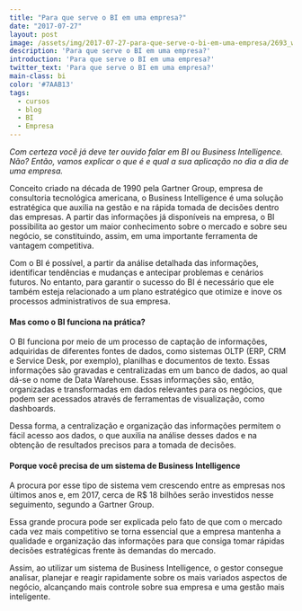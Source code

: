 ```yaml
---
title: "Para que serve o BI em uma empresa?"
date: "2017-07-27"
layout: post
image: /assets/img/2017-07-27-para-que-serve-o-bi-em-uma-empresa/2693_web.jpg
description: 'Para que serve o BI em uma empresa?'
introduction: 'Para que serve o BI em uma empresa?'
twitter_text: 'Para que serve o BI em uma empresa?'
main-class: bi
color: '#7AAB13'
tags:
  - cursos
  - blog
  - BI
  - Empresa
---
```


_Com certeza você já deve ter ouvido falar em BI ou Business Intelligence. Não? Então, vamos explicar o que é e qual a sua aplicação no dia a dia de uma empresa._

Conceito criado na década de 1990 pela Gartner Group, empresa de consultoria tecnológica americana, o Business Intelligence é uma solução estratégica que auxilia na gestão e na rápida tomada de decisões dentro das empresas. A partir das informações já disponíveis na empresa, o BI possibilita ao gestor um maior conhecimento sobre o mercado e sobre seu negócio, se constituindo, assim, em uma importante ferramenta de vantagem competitiva.

Com o BI é possível, a partir da análise detalhada das informações, identificar tendências e mudanças e antecipar problemas e cenários futuros. No entanto, para garantir o sucesso do BI é necessário que ele também esteja relacionado a um plano estratégico que otimize e inove os processos administrativos de sua empresa.

#### **Mas como o BI funciona na prática?**

O BI funciona por meio de um processo de captação de informações, adquiridas de diferentes fontes de dados, como sistemas OLTP (ERP, CRM e Service Desk, por exemplo), planilhas e documentos de texto. Essas informações são gravadas e centralizadas em um banco de dados, ao qual dá-se o nome de Data Warehouse. Essas informações são, então, organizadas e transformadas em dados relevantes para os negócios, que podem ser acessados através de ferramentas de visualização, como dashboards.

Dessa forma, a centralização e organização das informações permitem o fácil acesso aos dados, o que auxilia na análise desses dados e na obtenção de resultados precisos para a tomada de decisões.

#### **Porque você precisa de um sistema de Business Intelligence**

A procura por esse tipo de sistema vem crescendo entre as empresas nos últimos anos e, em 2017, cerca de R$ 18 bilhões serão investidos nesse seguimento, segundo a Gartner Group.

Essa grande procura pode ser explicada pelo fato de que com o mercado cada vez mais competitivo se torna essencial que a empresa mantenha a qualidade e organização das informações para que consiga tomar rápidas decisões estratégicas frente às demandas do mercado.

Assim, ao utilizar um sistema de Business Intelligence, o gestor consegue analisar, planejar e reagir rapidamente sobre os mais variados aspectos de negócio, alcançando mais controle sobre sua empresa e uma gestão mais inteligente.
